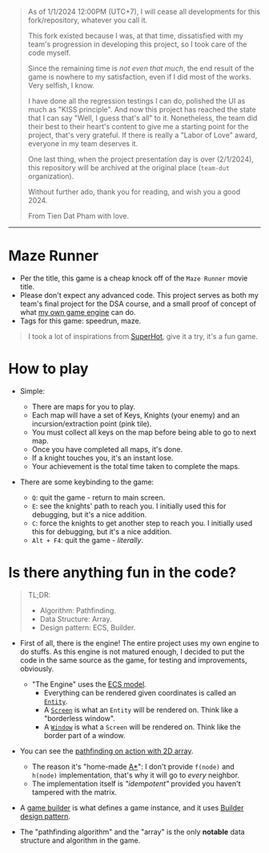 > As of 1/1/2024 12:00PM (UTC+7), I will cease all developments for this fork/repository, whatever you call it.
> 
> This fork existed because I was, at that time, dissatisfied with my team's progression in developing this project, so I took care of the code myself.  
> 
> Since the remaining time is *not even that much*, the end result of the game is nowhere to my satisfaction, even if I did most of the works. Very selfish, I know.
> 
> I have done all the regression testings I can do, polished the UI as much as "KISS principle". And now this project has reached the state that I can say
> "Well, I guess that's all" to it. Nonetheless, the team did their best to their heart's content to give me a starting point for the project, that's very grateful.
> If there is really a "Labor of Love" award, everyone in my team deserves it.  
> 
> One last thing, when the project presentation day is over (2/1/2024), this repository will be archived at the original place (`team-dut` organization).
> 
> Without further ado, thank you for reading, and wish you a good 2024.
> 
> From Tien Dat Pham with love.

-----------------------------------

# Maze Runner

- Per the title, this game is a cheap knock off of the `Maze Runner` movie title.
- Please don't expect any advanced code. This project serves as both my team's final project for the DSA course, and a small proof of concept of what [my own game engine](https://github.com/Swyreee/i-ran-out-of-name-help/tree/main/src/Engine) can do.
- Tags for this game: speedrun, maze.

> I took a lot of inspirations from [SuperHot](https://store.steampowered.com/app/322500), give it a try, it's a fun game.

# How to play

- Simple:
  - There are maps for you to play.
  - Each map will have a set of Keys, Knights (your enemy) and an incursion/extraction point (pink tile).
  - You must collect all keys on the map before being able to go to next map.
  - Once you have completed all maps, it's done.
  - If a knight touches you, it's an instant lose.
  - Your achievement is the total time taken to complete the maps.

- There are some keybinding to the game:
  - `Q`: quit the game - return to main screen.
  - `E`: see the knights' path to reach you. I initially used this for debugging, but it's a nice addition.
  - `C`: force the knights to get another step to reach you. I initially used this for debugging, but it's a nice addition.
  - `Alt + F4`: quit the game - *literally*.

# Is there anything fun in the code?

> TL;DR:
> - Algorithm: Pathfinding.
> - Data Structure: Array.
> - Design pattern: ECS, Builder.

- First of all, there is the engine! The entire project uses my own engine to do stuffs. As this engine is not matured enough, I decided to put the code in the same source as the game, for testing and improvements, obviously.
  - "The Engine" uses the [ECS model](https://en.wikipedia.org/wiki/Entity_component_system#:~:text=Entity%20component%20system%20(ECS)%20is,which%20operate%20on%20entities'%20components.). 
    - Everything can be rendered given coordinates is called an [`Entity`](https://github.com/Swyreee/i-ran-out-of-name-help/blob/main/src/Engine/Object/BaseEntity.java).
    - A [`Screen`](https://github.com/Swyreee/i-ran-out-of-name-help/blob/main/src/Engine/UI/Screen.java) is what an `Entity` will be rendered on. Think like a "borderless window".
    - A [`Window`](https://github.com/Swyreee/i-ran-out-of-name-help/blob/main/src/Engine/UI/Window.java) is what a `Screen` will be rendered on. Think like the border part of a window.

- You can see the [pathfinding on action with 2D array](https://github.com/Swyreee/i-ran-out-of-name-help/blob/main/src/Game/Core/Maze.java#L143).
  - The reason it's "home-made [A*](https://en.wikipedia.org/wiki/A*_search_algorithm)": I don't provide `f(node)` and `h(node)` implementation, that's why it will go to *every* neighbor.
  - The implementation itself is *"idempotent"* provided you haven't tampered with the matrix.

- A [game builder](https://github.com/Swyreee/i-ran-out-of-name-help/blob/main/src/Engine/GameController.java) is what defines a game instance, and it uses [Builder design pattern](https://refactoring.guru/design-patterns/builder).

- The "pathfinding algorithm" and the "array" is the only **notable** data structure and algorithm in the game.